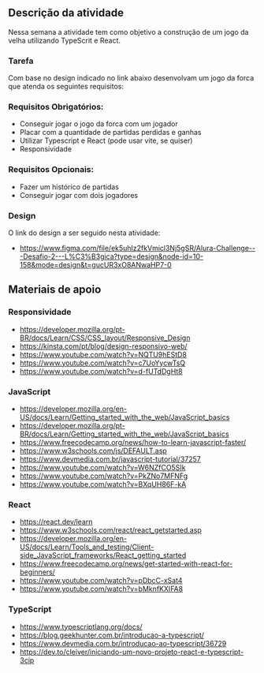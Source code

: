 ## Descrição da atividade

Nessa semana a atividade tem como objetivo a construção de um jogo da velha utilizando TypeScrit e React. 


### Tarefa

Com base no design indicado no link abaixo desenvolvam um jogo da forca que atenda os seguintes requisitos: 


### Requisitos Obrigatórios:

- Conseguir jogar o jogo da forca com um jogador
- Placar com a quantidade de partidas perdidas e ganhas
- Utilizar Typescript e React (pode usar vite, se quiser)
- Responsividade

### Requisitos Opcionais:

- Fazer um histórico de partidas
- Conseguir jogar com dois jogadores


### Design

O link do design a ser seguido nesta atividade: 
- https://www.figma.com/file/ek5uhIz2fkVmicl3Nj5gSR/Alura-Challenge---Desafio-2---L%C3%B3gica?type=design&node-id=10-158&mode=design&t=gucUR3xO8ANwaHP7-0


## Materiais de apoio


### Responsividade

- https://developer.mozilla.org/pt-BR/docs/Learn/CSS/CSS_layout/Responsive_Design
- https://kinsta.com/pt/blog/design-responsivo-web/
- https://www.youtube.com/watch?v=NQTU9hEStD8
- https://www.youtube.com/watch?v=c7UoYycwTsQ
- https://www.youtube.com/watch?v=d-fUTdDgHt8


### JavaScript

- https://developer.mozilla.org/en-US/docs/Learn/Getting_started_with_the_web/JavaScript_basics
- https://developer.mozilla.org/pt-BR/docs/Learn/Getting_started_with_the_web/JavaScript_basics
- https://www.freecodecamp.org/news/how-to-learn-javascript-faster/
- https://www.w3schools.com/js/DEFAULT.asp
- https://www.devmedia.com.br/javascript-tutorial/37257
- https://www.youtube.com/watch?v=W6NZfCO5SIk
- https://www.youtube.com/watch?v=PkZNo7MFNFg
- https://www.youtube.com/watch?v=BXqUH86F-kA

### React

- https://react.dev/learn
- https://www.w3schools.com/react/react_getstarted.asp
- https://developer.mozilla.org/en-US/docs/Learn/Tools_and_testing/Client-side_JavaScript_frameworks/React_getting_started
- https://www.freecodecamp.org/news/get-started-with-react-for-beginners/
- https://www.youtube.com/watch?v=pDbcC-xSat4
- https://www.youtube.com/watch?v=bMknfKXIFA8

### TypeScript

- https://www.typescriptlang.org/docs/
- https://blog.geekhunter.com.br/introducao-a-typescript/
- https://www.devmedia.com.br/introducao-ao-typescript/36729
- https://dev.to/cleiver/iniciando-um-novo-projeto-react-e-typescript-3cip
